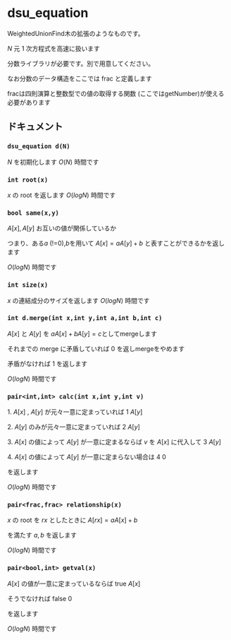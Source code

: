 # dsu_equation

WeightedUnionFind木の拡張のようなものです。

$N$ 元 $1$ 次方程式を高速に扱います

分数ライブラリが必要です。別で用意してください。

なお分数のデータ構造をここでは frac と定義します

fracは四則演算と整数型での値の取得する関数 (ここではgetNumber)が使える必要があります

## ドキュメント

### `dsu_equation d(N)`

$N$ を初期化します $O(N)$ 時間です

### `int root(x)`

$x$ の root を返します $O(logN)$ 時間です


### `bool same(x,y)`

$A[x],A[y]$ お互いの値が関係しているか

つまり、ある$a$ (!=0),$b$を用いて $A[x]=a A[y] +b$ と表すことができるかを返します

$O(logN)$ 時間です


### `int size(x)`

$x$ の連結成分のサイズを返します $O(logN)$ 時間です

### `int d.merge(int x,int y,int a,int b,int c)`

$A[x]$ と $A[y]$ を $a A[x] + b A[y] =c$としてmergeします

それまでの merge に矛盾していれば $0$ を返しmergeをやめます

矛盾がなければ $1$ を返します

$O(log N)$ 時間です

### `pair<int,int> calc(int x,int y,int v)`

$1.$ $A[x]$ , $A[y]$ が元々一意に定まっていれば $1$ $A[y]$

$2.$ $A[y]$ のみが元々一意に定まっていれば $2$ $A[y]$

$3.$ $A[x]$ の値によって $A[y]$ が一意に定まるならば $v$ を $A[x]$ に代入して $3$ $A[y]$

$4.$ $A[x]$ の値によって $A[y]$ が一意に定まらない場合は $4$ $0$

を返します

$O(logN)$ 時間です

### `pair<frac,frac> relationship(x)`

$x$ の root を $rx$ としたときに $A[rx]=a A[x]+b$

を満たす $a,b$ を返します 

$O(logN)$ 時間です


### `pair<bool,int> getval(x)`

$A[x]$ の値が一意に定まっているならば true $A[x]$

そうでなければ false $0$

を返します

$O(logN)$ 時間です

